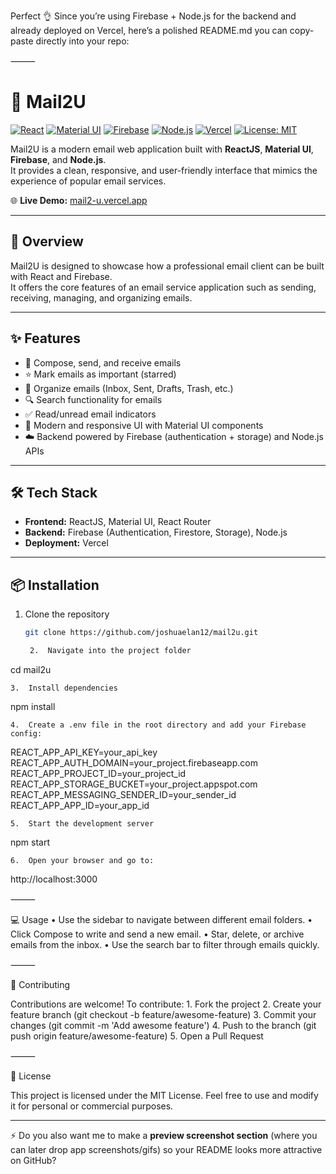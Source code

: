 Perfect 👌 Since you’re using Firebase + Node.js for the backend and already deployed on Vercel, here’s a polished README.md you can copy-paste directly into your repo:

⸻


# 📧 Mail2U

[![React](https://img.shields.io/badge/React-18-blue?logo=react)](https://react.dev/)
[![Material UI](https://img.shields.io/badge/Material%20UI-5-blue?logo=mui)](https://mui.com/)
[![Firebase](https://img.shields.io/badge/Firebase-Backend-orange?logo=firebase)](https://firebase.google.com/)
[![Node.js](https://img.shields.io/badge/Node.js-Backend-green?logo=node.js)](https://nodejs.org/)
[![Vercel](https://img.shields.io/badge/Deployed%20on-Vercel-black?logo=vercel)](https://mail2-u.vercel.app/)
[![License: MIT](https://img.shields.io/badge/License-MIT-yellow.svg)](LICENSE)

Mail2U is a modern email web application built with **ReactJS**, **Material UI**, **Firebase**, and **Node.js**.  
It provides a clean, responsive, and user-friendly interface that mimics the experience of popular email services.

🌐 **Live Demo:** [mail2-u.vercel.app](https://mail2-u.vercel.app/)

---

## 🚀 Overview
Mail2U is designed to showcase how a professional email client can be built with React and Firebase.  
It offers the core features of an email service application such as sending, receiving, managing, and organizing emails.

---

## ✨ Features
- 📩 Compose, send, and receive emails  
- ⭐ Mark emails as important (starred)  
- 📂 Organize emails (Inbox, Sent, Drafts, Trash, etc.)  
- 🔍 Search functionality for emails  
- ✅ Read/unread email indicators  
- 🎨 Modern and responsive UI with Material UI components  
- ☁️ Backend powered by Firebase (authentication + storage) and Node.js APIs  

---

## 🛠 Tech Stack
- **Frontend:** ReactJS, Material UI, React Router  
- **Backend:** Firebase (Authentication, Firestore, Storage), Node.js  
- **Deployment:** Vercel  

---

## 📦 Installation

1. Clone the repository  
   ```bash
   git clone https://github.com/joshuaelan12/mail2u.git

	2.	Navigate into the project folder

cd mail2u


	3.	Install dependencies

npm install


	4.	Create a .env file in the root directory and add your Firebase config:

REACT_APP_API_KEY=your_api_key
REACT_APP_AUTH_DOMAIN=your_project.firebaseapp.com
REACT_APP_PROJECT_ID=your_project_id
REACT_APP_STORAGE_BUCKET=your_project.appspot.com
REACT_APP_MESSAGING_SENDER_ID=your_sender_id
REACT_APP_APP_ID=your_app_id


	5.	Start the development server

npm start


	6.	Open your browser and go to:

http://localhost:3000



⸻

💻 Usage
	•	Use the sidebar to navigate between different email folders.
	•	Click Compose to write and send a new email.
	•	Star, delete, or archive emails from the inbox.
	•	Use the search bar to filter through emails quickly.

⸻

🤝 Contributing

Contributions are welcome!
To contribute:
	1.	Fork the project
	2.	Create your feature branch (git checkout -b feature/awesome-feature)
	3.	Commit your changes (git commit -m 'Add awesome feature')
	4.	Push to the branch (git push origin feature/awesome-feature)
	5.	Open a Pull Request

⸻

📜 License

This project is licensed under the MIT License.
Feel free to use and modify it for personal or commercial purposes.

---

⚡ Do you also want me to make a **preview screenshot section** (where you can later drop app screenshots/gifs) so your README looks more attractive on GitHub?